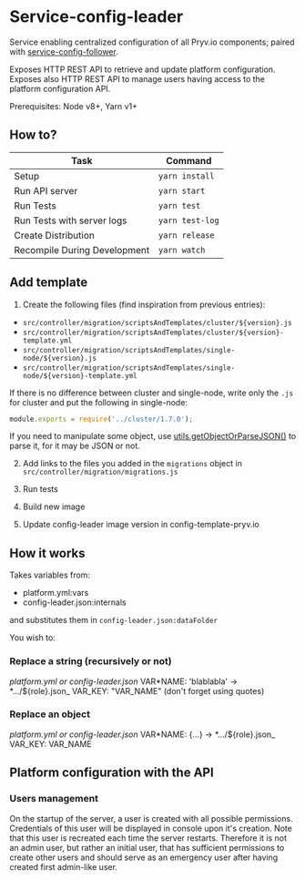 # Service-config-leader

Service enabling centralized configuration of all Pryv.io components; paired with [service-config-follower](https://github.com/pryv/service-config-follower).

Exposes HTTP REST API to retrieve and update platform configuration.
Exposes also HTTP REST API to manage users having access to the platform configuration API.

Prerequisites: Node v8+, Yarn v1+


## How to?

| Task                         | Command        |
| ---------------------------- | -------------- |
| Setup                        | `yarn install` |
| Run API server               | `yarn start`   |
| Run Tests                    | `yarn test`    |
| Run Tests with server logs   | `yarn test-log`|
| Create Distribution          | `yarn release` |
| Recompile During Development | `yarn watch`   |


## Add template

1. Create the following files (find inspiration from previous entries):  

- `src/controller/migration/scriptsAndTemplates/cluster/${version}.js`  
- `src/controller/migration/scriptsAndTemplates/cluster/${version}-template.yml`  
- `src/controller/migration/scriptsAndTemplates/single-node/${version}.js`  
- `src/controller/migration/scriptsAndTemplates/single-node/${version}-template.yml`  

If there is no difference between cluster and single-node, write only the `.js` for cluster and put the following in single-node:  

```javascript
module.exports = require('../cluster/1.7.0');
```

If you need to manipulate some object, use [utils.getObjectOrParseJSON()](https://github.com/pryv/service-config-leader/blob/master/src/controller/migration/scriptsAndTemplates/utils.js#L111) to parse it, for it may be JSON or not.

2. Add links to the files you added in the `migrations` object in `src/controller/migration/migrations.js`

3. Run tests

4. Build new image

5. Update config-leader image version in config-template-pryv.io


## How it works

Takes variables from:

- platform.yml:vars
- config-leader.json:internals

and substitutes them in `config-leader.json:dataFolder`

You wish to:

### Replace a string (recursively or not)

_platform.yml or config-leader.json_
VAR*NAME: 'blablabla'
->
*.../\${role}.json\_
VAR_KEY: "VAR_NAME" (don't forget using quotes)

### Replace an object

_platform.yml or config-leader.json_
VAR*NAME: {...}
->
*.../\${role}.json\_
VAR_KEY: VAR_NAME


## Platform configuration with the API

### Users management

On the startup of the server, a user is created with all possible permissions.
Credentials of this user will be displayed in console upon it's creation.
Note that this user is recreated each time the server restarts.
Therefore it is not an admin user, but rather an initial user, that has sufficient permissions to create other users and should serve as an emergency user after having created first admin-like user.
